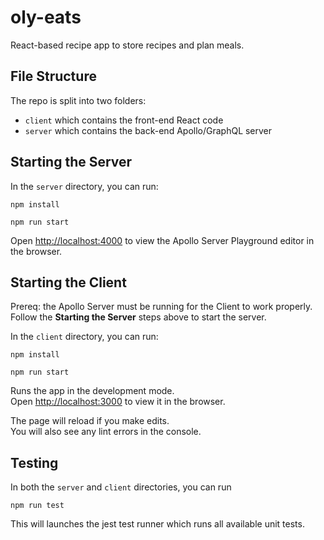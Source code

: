 # oly-eats

React-based recipe app to store recipes and plan meals.

## File Structure

The repo is split into two folders:

- `client` which contains the front-end React code
- `server` which contains the back-end Apollo/GraphQL server

## Starting the Server

In the `server` directory, you can run:

`npm install`

`npm run start`

Open [http://localhost:4000](http://localhost:4000) to view the Apollo Server Playground editor in the browser.

## Starting the Client

Prereq: the Apollo Server must be running for the Client to work properly. Follow the **Starting the Server** steps above to start the server.

In the `client` directory, you can run:

`npm install`

`npm run start`

Runs the app in the development mode.<br />
Open [http://localhost:3000](http://localhost:3000) to view it in the browser.

The page will reload if you make edits.<br />
You will also see any lint errors in the console.

## Testing

In both the `server` and `client` directories, you can run

`npm run test`

This will launches the jest test runner which runs all available unit tests.
